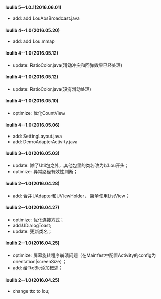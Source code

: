 #### loulib 5--1.0.1(2016.06.01)
* add: add LouAbsBroadcast.java

#### loulib 4--1.0(2016.05.20)
* add: add Lou.mmap

#### loulib 4--1.0(2016.05.12)
* update: RatioColor.java(滑动冲突和回弹效果已经处理)

#### loulib 4--1.0(2016.05.12)
* update: RatioColor.java(没有滑动处理)

#### loulib 4--1.0(2016.05.10)
* optimize: 优化CountView

#### loulib 4--1.0(2016.05.06)
* add: SettingLayout.java
* add: DemoAdapterActivity.java

#### loulib 3--1.0(2016.05.03)
* update: 除了Util包之外，其他包里的类名改为以Lou开头；
* optimize: 异常路径有效性判断；

#### loulib 2--1.0(2016.04.28)
* add: 合并UAdapter和UViewHolder， 简单使用ListView；

#### loulib 2--1.0(2016.04.27)
* optimize: 优化连接方式；
* add:UDialogToast;
* update: 更新类名；

#### loulib 2--1.0(2016.04.25)
* optimize: 屏幕旋转程序崩溃问题（在Mainfest中配置Activity的config为orientation|screenSize）；
* add: 给TtcBle添加概述；

#### loulib 2--1.0(2016.04.25)
* change ttc to lou;
